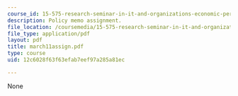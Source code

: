 ```yaml
---
course_id: 15-575-research-seminar-in-it-and-organizations-economic-perspectives-spring-2004
description: Policy memo assignment.
file_location: /coursemedia/15-575-research-seminar-in-it-and-organizations-economic-perspectives-spring-2004/12c6028f63f63efab7eef97a285a81ec_march11assign.pdf
file_type: application/pdf
layout: pdf
title: march11assign.pdf
type: course
uid: 12c6028f63f63efab7eef97a285a81ec

---
```

None
